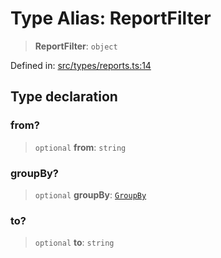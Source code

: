 # Type Alias: ReportFilter

> **ReportFilter**: `object`

Defined in: [src/types/reports.ts:14](https://github.com/centrifuge/centrifuge-sdk/blob/35076f925246b8dbb28e12a5beeb6327f126023f/src/types/reports.ts#L14)

## Type declaration

### from?

> `optional` **from**: `string`

### groupBy?

> `optional` **groupBy**: [`GroupBy`](GroupBy.md)

### to?

> `optional` **to**: `string`
